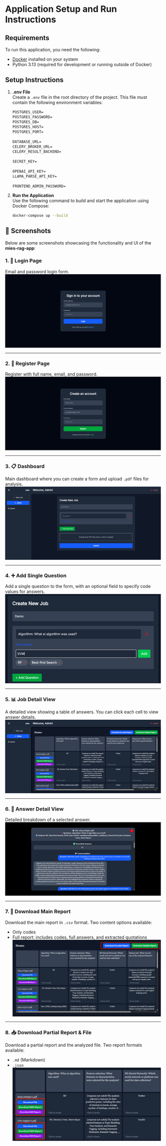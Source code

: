 # Application Setup and Run Instructions

## Requirements

To run this application, you need the following:

- [Docker](https://www.docker.com/) installed on your system
- Python 3.13 (required for development or running outside of Docker)

## Setup Instructions

1. **.env File**  
Create a `.env` file in the root directory of the project. This file must contain the following environment variables:

    ```env
    POSTGRES_USER=
    POSTGRES_PASSWORD=
    POSTGRES_DB=
    POSTGRES_HOST=
    POSTGRES_PORT=

    DATABASE_URL=
    CELERY_BROKER_URL=
    CELERY_RESULT_BACKEND=

    SECRET_KEY=

    OPENAI_API_KEY=
    LLAMA_PARSE_API_KEY=

    FRONTEND_ADMIN_PASSWORD=
    ```

2. **Run the Application**  
Use the following command to build and start the application using Docker Compose:

    ```bash
    docker-compose up --build
    ```

## 📸 Screenshots

Below are some screenshots showcasing the functionality and UI of the **mies-rag-app**:

### 1. 🔐 Login Page

Email and password login form.
![Login Screen](./screens/login.png)

---

### 2. 📝 Register Page

Register with full name, email, and password.
![Register Screen](./screens/register.png)

---

### 3. 📋 Dashboard

Main dashboard where you can create a form and upload `.pdf` files for analysis.
![Dashboard Screen](./screens/dashboard.png)

---

### 4. ➕ Add Single Question

Add a single question to the form, with an optional field to specify code values for answers.
![Add Question Screen](./screens/question.png)

---

### 5. 📊 Job Detail View

A detailed view showing a table of answers. You can click each cell to view answer details.
![Job Table Screen](./screens/job-detail.png)

---

### 6. 🔎 Answer Detail View

Detailed breakdown of a selected answer.
![Answer Detail Screen](./screens/answer-detail.png)

---

### 7. 📄 Download Main Report

Download the main report in `.csv` format. Two content options available:

* Only codes
* Full report: includes codes, full answers, and extracted quotations
  ![Main Report Screen](./screens/main-report.png)

---

### 8. 📥 Download Partial Report & File

Download a partial report and the analyzed file. Two report formats available:

* `.md` (Markdown)
* `.json`
  ![Partial Report Screen](./screens/partial-report.png)

